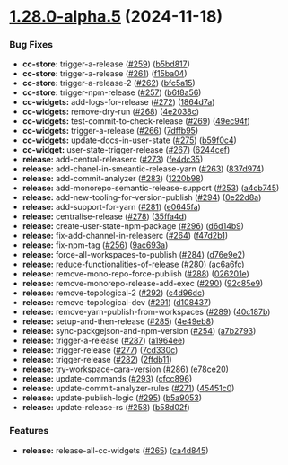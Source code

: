 # [1.28.0-alpha.5](https://github.com/webex/widgets/compare/v1.28.0-alpha.4...v1.28.0-alpha.5) (2024-11-18)


### Bug Fixes

* **cc-store:** trigger-a-release ([#259](https://github.com/webex/widgets/issues/259)) ([b5bd817](https://github.com/webex/widgets/commit/b5bd8173d55ef7cad496208f5ee2fb1264777520))
* **cc-store:** trigger-a-release ([#261](https://github.com/webex/widgets/issues/261)) ([f15ba04](https://github.com/webex/widgets/commit/f15ba0456c372cf4a70756c301053cd74b836d1b))
* **cc-store:** trigger-a-release-2 ([#262](https://github.com/webex/widgets/issues/262)) ([bfc5a15](https://github.com/webex/widgets/commit/bfc5a15d90cc5cfefe5ae4d92826ba32005843c4))
* **cc-store:** trigger-npm-release ([#257](https://github.com/webex/widgets/issues/257)) ([b6f8a56](https://github.com/webex/widgets/commit/b6f8a56469580b26d7f5e78dbef2a91093e802f8))
* **cc-widgets:** add-logs-for-release ([#272](https://github.com/webex/widgets/issues/272)) ([1864d7a](https://github.com/webex/widgets/commit/1864d7ad2827ccbf780b103cc785235214a5676c))
* **cc-widgets:** remove-dry-run ([#268](https://github.com/webex/widgets/issues/268)) ([4e2038c](https://github.com/webex/widgets/commit/4e2038c216cb915a1233667e259be619b92212b1))
* **cc-widgets:** test-commit-to-check-release ([#269](https://github.com/webex/widgets/issues/269)) ([49ec94f](https://github.com/webex/widgets/commit/49ec94f2b2ef0758951ce51cc56675390e9d49cc))
* **cc-widgets:** trigger-a-release ([#266](https://github.com/webex/widgets/issues/266)) ([7dffb95](https://github.com/webex/widgets/commit/7dffb957db894d7d7892a602feb50a6074b59f2c))
* **cc-widgets:** update-docs-in-user-state ([#275](https://github.com/webex/widgets/issues/275)) ([b59f0c4](https://github.com/webex/widgets/commit/b59f0c45ef64e847588b31a512452b317c296331))
* **cc-widget:** user-state-trigger-release ([#267](https://github.com/webex/widgets/issues/267)) ([6244cef](https://github.com/webex/widgets/commit/6244cef423f80565e4e423ca17da63b721465295))
* **release:** add-central-releaserc ([#273](https://github.com/webex/widgets/issues/273)) ([fe4dc35](https://github.com/webex/widgets/commit/fe4dc35447c405ffe2eb2b80d65adb5093c7eed5))
* **release:** add-chanel-in-smeantic-release-yarn ([#263](https://github.com/webex/widgets/issues/263)) ([837d974](https://github.com/webex/widgets/commit/837d974e576cc8fdecfa3ba4a200aa9bdc9666a3))
* **release:** add-commit-analyzer ([#283](https://github.com/webex/widgets/issues/283)) ([1220b98](https://github.com/webex/widgets/commit/1220b98a880173ce35ac8e3e2ddcadf7b2e93d58))
* **release:** add-monorepo-semantic-release-support ([#253](https://github.com/webex/widgets/issues/253)) ([a4cb745](https://github.com/webex/widgets/commit/a4cb74587029ae11aeb0fda65d0362fc346e4d8a))
* **release:** add-new-tooling-for-version-publish ([#294](https://github.com/webex/widgets/issues/294)) ([0e22d8a](https://github.com/webex/widgets/commit/0e22d8a8219b3e219914ea3727f946597d5792b1))
* **release:** add-support-for-yarn ([#281](https://github.com/webex/widgets/issues/281)) ([e0645fa](https://github.com/webex/widgets/commit/e0645fa6e966c048f9fec1b383ff26845a74edd6))
* **release:** centralise-release ([#278](https://github.com/webex/widgets/issues/278)) ([35ffa4d](https://github.com/webex/widgets/commit/35ffa4dddd8d0f0ececedd4fd5f69e7689e70319))
* **release:** create-user-state-npm-package ([#296](https://github.com/webex/widgets/issues/296)) ([d6d14b9](https://github.com/webex/widgets/commit/d6d14b9f99e0f598a671065e27772080b1476bd0))
* **release:** fix-add-channel-in-releaserc ([#264](https://github.com/webex/widgets/issues/264)) ([f47d2b1](https://github.com/webex/widgets/commit/f47d2b1d054d8e071360090254edae7de3503509))
* **release:** fix-npm-tag ([#256](https://github.com/webex/widgets/issues/256)) ([9ac693a](https://github.com/webex/widgets/commit/9ac693aff72e152c383a4d373f87239f593d4b20))
* **release:** force-all-workspaces-to-publish ([#284](https://github.com/webex/widgets/issues/284)) ([d76e9e2](https://github.com/webex/widgets/commit/d76e9e27206cba1c472e7e04dee683c03822417c))
* **release:** reduce-functionalities-of-release ([#280](https://github.com/webex/widgets/issues/280)) ([ac6a6fc](https://github.com/webex/widgets/commit/ac6a6fcaa09eaa21435c8aa3ec3c2fa9463e1573))
* **release:** remove-mono-repo-force-publish ([#288](https://github.com/webex/widgets/issues/288)) ([026201e](https://github.com/webex/widgets/commit/026201ec2ab766c558d641c6c54c20ed0668fca5))
* **release:** remove-monorepo-release-add-exec ([#290](https://github.com/webex/widgets/issues/290)) ([92c85e9](https://github.com/webex/widgets/commit/92c85e96b06b3e0a47a395526b81138f8a5799a1))
* **release:** remove-topological-2 ([#292](https://github.com/webex/widgets/issues/292)) ([c4d96dc](https://github.com/webex/widgets/commit/c4d96dc5c55662f40cdbf5e77d468f407765dedf))
* **release:** remove-topological-dev ([#291](https://github.com/webex/widgets/issues/291)) ([d108437](https://github.com/webex/widgets/commit/d1084378de13c22f8803f3b1b1a1b58803cf117c))
* **release:** remove-yarn-publish-from-workspaces ([#289](https://github.com/webex/widgets/issues/289)) ([40c187b](https://github.com/webex/widgets/commit/40c187bc94d45259b6eaff025ba05355ad050086))
* **release:** setup-and-then-release ([#285](https://github.com/webex/widgets/issues/285)) ([4e49eb8](https://github.com/webex/widgets/commit/4e49eb8f39debd998c11fe599729463d7cfeddd5))
* **release:** sync-packgejson-and-npm-version ([#254](https://github.com/webex/widgets/issues/254)) ([a7b2793](https://github.com/webex/widgets/commit/a7b2793e6dd51ba32762c204e04ab204d1bcf96e))
* **release:** trigger-a-release ([#287](https://github.com/webex/widgets/issues/287)) ([a1964ee](https://github.com/webex/widgets/commit/a1964ee0c3d0810a864bf6dbf31d6ff7c2e3184c))
* **release:** trigger-release ([#277](https://github.com/webex/widgets/issues/277)) ([7cd330c](https://github.com/webex/widgets/commit/7cd330c51e3273b56c9a35db95c8c6417975e4f6))
* **release:** trigger-release ([#282](https://github.com/webex/widgets/issues/282)) ([2ffdb11](https://github.com/webex/widgets/commit/2ffdb11d88b8413ad6cacc7c9f450c49ec1a3e73))
* **release:** try-workspace-cara-version ([#286](https://github.com/webex/widgets/issues/286)) ([e78ce20](https://github.com/webex/widgets/commit/e78ce20d159b8fc77097a22529b57ab8f7a5770b))
* **release:** update-commands ([#293](https://github.com/webex/widgets/issues/293)) ([cfcc896](https://github.com/webex/widgets/commit/cfcc896cb29792f1b7e7672bd91ec160529a0c62))
* **release:** update-commit-analyzer-rules ([#271](https://github.com/webex/widgets/issues/271)) ([45451c0](https://github.com/webex/widgets/commit/45451c09c02645a6563b593f262196aee2f02173))
* **release:** update-publish-logic ([#295](https://github.com/webex/widgets/issues/295)) ([b5a9053](https://github.com/webex/widgets/commit/b5a90531b751828fbdda756c1edf514b482717d5))
* **release:** update-release-rs ([#258](https://github.com/webex/widgets/issues/258)) ([b58d02f](https://github.com/webex/widgets/commit/b58d02f9238319f0a87c00f6fc0404995f7fe0a8))


### Features

* **release:** release-all-cc-widgets ([#265](https://github.com/webex/widgets/issues/265)) ([ca4d845](https://github.com/webex/widgets/commit/ca4d8454865be8a7e86c247c6769f25a08380636))
